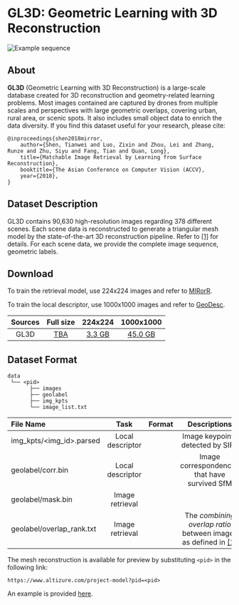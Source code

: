 # GL3D: Geometric Learning with 3D Reconstruction
![Example sequence](img/dataset_view.png)

## About

**GL3D** (Geometric Learning with 3D Reconstruction) is a large-scale database created for 3D reconstruction and geometry-related learning problems. Most images contained are captured by drones from multiple scales and perspectives with large geometric overlaps, covering urban, rural area, or scenic spots. It also includes small object data to enrich the data diversity. If you find this dataset useful for your research, please cite:

    @inproceedings{shen2018mirror,
        author={Shen, Tianwei and Luo, Zixin and Zhou, Lei and Zhang, Runze and Zhu, Siyu and Fang, Tian and Quan, Long},
        title={Matchable Image Retrieval by Learning from Surface Reconstruction},
        booktitle={The Asian Conference on Computer Vision (ACCV},
        year={2018},
    }

## Dataset Description

GL3D contains 90,630 high-resolution images regarding 378 different scenes. Each scene data is reconstructed to generate a triangular mesh model by the state-of-the-art 3D reconstruction pipeline. Refer to [\[1\]][1] for details. For each scene data, we provide the complete image sequence, geometric labels.

## Download

To train the retrieval model, use 224x224 images and refer to [MIRorR](https://github.com/hlzz/mirror).

To train the local descriptor, use 1000x1000 images and refer to [GeoDesc](https://github.com/lzx551402/geodesc).

|  Sources | Full size |  224x224 | 1000x1000 |
|:--------:|:---------:|:--------:|:---------:|
| GL3D     | [TBA]() | [3.3 GB]() | [45.0 GB]() |

## Dataset Format 

```
data                          
 └── <pid> 
       ├── images       
       ├── geolabel
       ├── img_kpts 
       └── image_list.txt
```

|File Name                |Task            |Format|Descriptions                                |Dowload |
|:------------------------|:--------------:|:----:|:------------------------------------------:|:------:|
|img_kpts/<img_id>.parsed |Local descriptor|      |Image keypoints detected by SIFT            |[TBA]()|
|geolabel/corr.bin        |Local descriptor|      |Image correspondences that have survived SfM|[TBA]()|
|geolabel/mask.bin        |Image retrieval |      |                                            |[TBA]()|
|geolabel/overlap_rank.txt|Image retrieval |      |The *combining overlap ratio* between images as defined in [\[1\]][1]|[TBA]()|

The mesh reconstruction is available for preview by substituting `<pid>` in the following link:

```
https://www.altizure.com/project-model?pid=<pid>
```

An example is provided [here](https://www.altizure.com/project-model?pid=57f8d9bbe73f6760f10e916a).

[1]: https://arxiv.org/abs/1811.10343